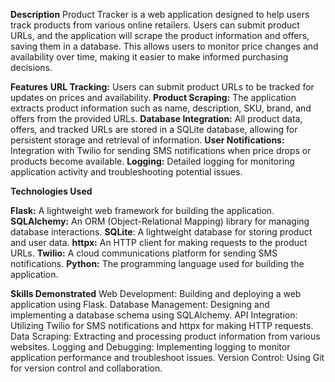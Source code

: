 **Description**
Product Tracker is a web application designed to help users track products from various online retailers. Users can submit product URLs, and the application will scrape the product information and offers, saving them in a database. This allows users to monitor price changes and availability over time, making it easier to make informed purchasing decisions.

**Features**
**URL Tracking:** Users can submit product URLs to be tracked for updates on prices and availability.
**Product Scraping:** The application extracts product information such as name, description, SKU, brand, and offers from the provided URLs.
**Database Integration:** All product data, offers, and tracked URLs are stored in a SQLite database, allowing for persistent storage and retrieval of information.
**User Notifications:** Integration with Twilio for sending SMS notifications when price drops or products become available.
**Logging:** Detailed logging for monitoring application activity and troubleshooting potential issues.


**Technologies Used**

**Flask:** A lightweight web framework for building the application.
**SQLAlchemy:** An ORM (Object-Relational Mapping) library for managing database interactions.
**SQLite**: A lightweight database for storing product and user data.
**httpx:** An HTTP client for making requests to the product URLs.
**Twilio:** A cloud communications platform for sending SMS notifications.
**Python:** The programming language used for building the application.

**Skills Demonstrated**
Web Development: Building and deploying a web application using Flask.
Database Management: Designing and implementing a database schema using SQLAlchemy.
API Integration: Utilizing Twilio for SMS notifications and httpx for making HTTP requests.
Data Scraping: Extracting and processing product information from various websites.
Logging and Debugging: Implementing logging to monitor application performance and troubleshoot issues.
Version Control: Using Git for version control and collaboration.
